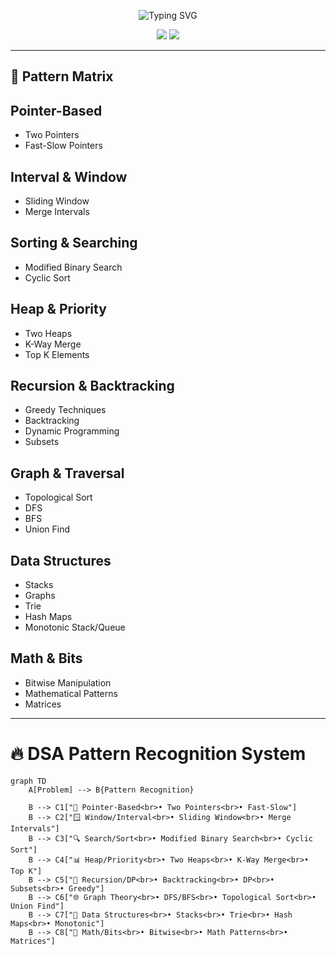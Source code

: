 <p align="center">
  <img src="https://readme-typing-svg.herokuapp.com?font=monospace&size=22&duration=3000&pause=500&color=F75C7E&center=true&vCenter=true&width=600&lines=while(!mastered(dsa))+%7B+practice();+%7D;Essential+patterns+for+coding+interview+mastery" alt="Typing SVG" />
</p>

<!-- Badges -->
<p align="center">
  <img src="https://img.shields.io/badge/Patterns_Mastered-0/25-red" />
  <img src="https://img.shields.io/badge/Daily_Updates-Yes-brightgreen" />
</p>

---

## 🧠 Pattern Matrix 

## Pointer-Based
- Two Pointers
- Fast-Slow Pointers

## Interval & Window
- Sliding Window
- Merge Intervals

## Sorting & Searching
- Modified Binary Search
- Cyclic Sort

## Heap & Priority
- Two Heaps
- K-Way Merge
- Top K Elements

## Recursion & Backtracking
- Greedy Techniques
- Backtracking
- Dynamic Programming
- Subsets

## Graph & Traversal
- Topological Sort
- DFS
- BFS
- Union Find

## Data Structures
- Stacks
- Graphs
- Trie
- Hash Maps
- Monotonic Stack/Queue

## Math & Bits
- Bitwise Manipulation
- Mathematical Patterns
- Matrices


---
# 🔥 DSA Pattern Recognition System

```mermaid
graph TD
    A[Problem] --> B{Pattern Recognition}
    
    B --> C1["📍 Pointer-Based<br>• Two Pointers<br>• Fast-Slow"]
    B --> C2["🪟 Window/Interval<br>• Sliding Window<br>• Merge Intervals"]
    B --> C3["🔍 Search/Sort<br>• Modified Binary Search<br>• Cyclic Sort"]
    B --> C4["📊 Heap/Priority<br>• Two Heaps<br>• K-Way Merge<br>• Top K"]
    B --> C5["🔄 Recursion/DP<br>• Backtracking<br>• DP<br>• Subsets<br>• Greedy"]
    B --> C6["🌐 Graph Theory<br>• DFS/BFS<br>• Topological Sort<br>• Union Find"]
    B --> C7["🧱 Data Structures<br>• Stacks<br>• Trie<br>• Hash Maps<br>• Monotonic"]
    B --> C8["🧮 Math/Bits<br>• Bitwise<br>• Math Patterns<br>• Matrices"]
